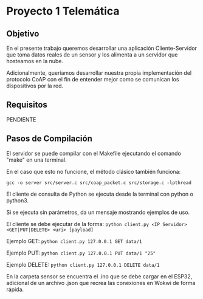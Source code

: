 # Proyecto 1 Telemática

## Objetivo
En el presente trabajo queremos desarrollar una aplicación Cliente-Servidor que toma datos reales de un sensor y los alimenta a un servidor que hosteamos en la nube.

Adicionalmente, queríamos desarrollar nuestra propia implementación del protocolo CoAP con el fin de entender mejor como se comunican los dispositivos por la red.

## Requisitos
PENDIENTE

## Pasos de Compilación
El servidor se puede compilar con el Makefile ejecutando el comando "make" en una terminal.

En el caso que esto no funcione, el método clásico también funciona:

```gcc -o server src/server.c src/coap_packet.c src/storage.c -lpthread```

El cliente de consulta de Python se ejecuta desde la terminal con python o python3.

Si se ejecuta sin parámetros, da un mensaje mostrando ejemplos de uso.

El cliente se debe ejecutar de la forma: ```python client.py <IP Servidor> <GET|PUT|DELETE> <uri> [payload]```

Ejemplo GET: ```python client.py 127.0.0.1 GET data/1```

Ejemplo PUT: ```python client.py 127.0.0.1 PUT data/1 "25"```

Ejemplo DELETE: ```python client.py 127.0.0.1 DELETE data/1```

En la carpeta sensor se encuentra el .ino que se debe cargar en el ESP32, adicional de un archivo .json que recrea las conexiones en Wokwi de forma rápida.
